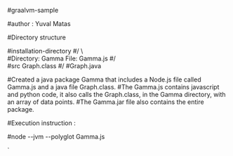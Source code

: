 #graalvm-sample


#author : Yuval Matas


#Directory structure

#installation-directory
#/         \  
#Directory: Gamma File:      Gamma.js
#/  \
#src  Graph.class
#/
#Graph.java

#Created a java package Gamma that includes a Node.js file called Gamma.js and a java file Graph.class.
#The Gamma.js contains javascript and python code, it also calls the Graph.class, in the Gamma directory,  with an array of data points.
#The Gamma.jar file also contains the entire package.

#Execution instruction :

#node  --jvm --polyglot   Gamma.js

`
